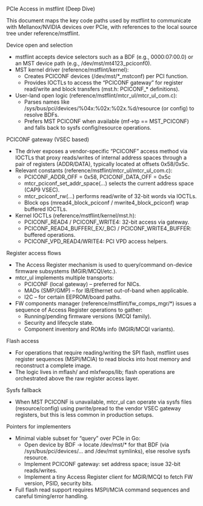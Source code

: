 PCIe Access in mstflint (Deep Dive)

This document maps the key code paths used by mstflint to communicate with Mellanox/NVIDIA devices over PCIe, with references to the local source tree under reference/mstflint.

Device open and selection
- mstflint accepts device selectors such as a BDF (e.g., 0000:07:00.0) or an MST device path (e.g., /dev/mst/mt4123_pciconf0).
- MST kernel driver (reference/mstflint/kernel):
  - Creates PCICONF devices (/dev/mst/*_mstconf) per PCI function.
  - Provides IOCTLs to access the “PCICONF gateway” for register read/write and block transfers (mst.h: PCICONF_* definitions).
- User-land open logic (reference/mstflint/mtcr_ul/mtcr_ul_com.c):
  - Parses names like /sys/bus/pci/devices/%04x:%02x:%02x.%d/resource (or config) to resolve BDFs.
  - Prefers MST PCICONF when available (mf->tp == MST_PCICONF) and falls back to sysfs config/resource operations.

PCICONF gateway (VSEC based)
- The driver exposes a vendor-specific “PCICONF” access method via IOCTLs that proxy reads/writes of internal address spaces through a pair of registers (ADDR/DATA), typically located at offsets 0x58/0x5c.
- Relevant constants (reference/mstflint/mtcr_ul/mtcr_ul_com.c):
  - PCICONF_ADDR_OFF = 0x58, PCICONF_DATA_OFF = 0x5c
  - mtcr_pciconf_set_addr_space(...) selects the current address space (CAP9 VSEC).
  - mtcr_pciconf_rw(...) performs read/write of 32-bit words via IOCTLs.
  - Block ops (mread4_block_pciconf / mwrite4_block_pciconf) wrap buffered IOCTLs.
- Kernel IOCTLs (reference/mstflint/kernel/mst.h):
  - PCICONF_READ4 / PCICONF_WRITE4: 32-bit access via gateway.
  - PCICONF_READ4_BUFFER(_EX/_BC) / PCICONF_WRITE4_BUFFER: buffered operations.
  - PCICONF_VPD_READ4/WRITE4: PCI VPD access helpers.

Register access flows
- The Access Register mechanism is used to query/command on-device firmware subsystems (MGIR/MCQI/etc.).
- mtcr_ul implements multiple transports:
  - PCICONF (local gateway) – preferred for NICs.
  - MADs (SMP/GMP) – for IB/Ethernet out-of-band when applicable.
  - I2C – for certain EEPROM/board paths.
- FW components manager (reference/mstflint/fw_comps_mgr/*) issues a sequence of Access Register operations to gather:
  - Running/pending firmware versions (MCQI family).
  - Security and lifecycle state.
  - Component inventory and ROMs info (MGIR/MCQI variants).

Flash access
- For operations that require reading/writing the SPI flash, mstflint uses register sequences (MSPI/MCIA) to read blocks into host memory and reconstruct a complete image.
- The logic lives in mflash/ and mlxfwops/lib; flash operations are orchestrated above the raw register access layer.

Sysfs fallback
- When MST PCICONF is unavailable, mtcr_ul can operate via sysfs files (resource/config) using pwrite/pread to the vendor VSEC gateway registers, but this is less common in production setups.

Pointers for implementers
- Minimal viable subset for “query” over PCIe in Go:
  - Open device by BDF → locate /dev/mst/* for that BDF (via /sys/bus/pci/devices/... and /dev/mst symlinks), else resolve sysfs resource.
  - Implement PCICONF gateway: set address space; issue 32-bit reads/writes.
  - Implement a tiny Access Register client for MGIR/MCQI to fetch FW version, PSID, security bits.
- Full flash read support requires MSPI/MCIA command sequences and careful timing/error handling.

